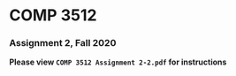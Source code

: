 # COMP 3512
### Assignment 2, Fall 2020

**Please view `COMP 3512 Assignment 2-2.pdf` for instructions**

  
